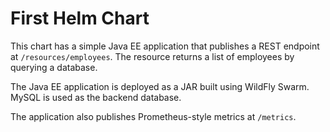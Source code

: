 # First Helm Chart

This chart has a simple Java EE application that publishes a REST endpoint at `/resources/employees`. The resource returns a list of employees by querying a database.

The Java EE application is deployed as a JAR built using WildFly Swarm. MySQL is used as the backend database.

The application also publishes Prometheus-style metrics at `/metrics`.